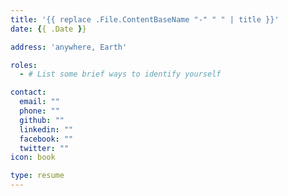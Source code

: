 ```yaml
---
title: '{{ replace .File.ContentBaseName "-" " " | title }}'
date: {{ .Date }}

address: 'anywhere, Earth'

roles:
  - # List some brief ways to identify yourself

contact:
  email: ""
  phone: ""
  github: ""
  linkedin: ""
  facebook: ""
  twitter: ""
icon: book

type: resume
---
```


<!-- Summarize yourself in point-form -->
